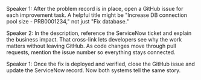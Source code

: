 Speaker 1: After the problem record is in place, open a GitHub issue for each improvement task. A helpful title might be "Increase DB connection pool size - PRB0001234," not just "Fix database."

Speaker 2: In the description, reference the ServiceNow ticket and explain the business impact. That cross-link lets developers see why the work matters without leaving GitHub. As code changes move through pull requests, mention the issue number so everything stays connected.

Speaker 1: Once the fix is deployed and verified, close the GitHub issue and update the ServiceNow record. Now both systems tell the same story.
